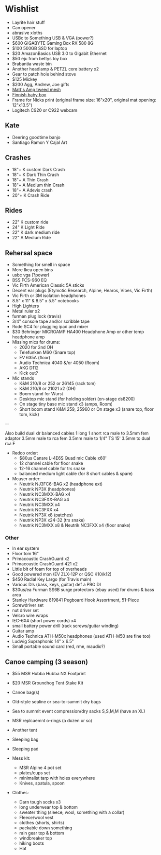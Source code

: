 # Wishlist

- Layrite hair stuff
- Can opener
- abrasive xloths
- USBc to Something USB & VGA (power?)
- $600 GIGABYTE Gaming Box RX 580 8G
- $100 500GB SSD for laptop
- $20 AmazonBasics USB 3.0 to Gigabit Ethernet
- $50 eju from bettys toy box
- Brabantia waste bin
- Another headlamp & PETZL core battery x2
- Gear to patch hole behind stove
- $125 Mickey
- $200 Agg, Andrew, Joe gifts
- [Matt's Amp tweed mesh](https://nextgenguitars.ca/categories/cab-case-parts/grill-cloth-piping.html)
- [Finnish baby box](https://www.finnishbabybox.com/en/)
- Frame for Nicks print (original frame size: 16"x20", original mat opening: 12"x13.5")
- Logitech C920 or C922 webcam

## Kate

- Deering goodtime banjo
- Santiago Ramon Y Cajal Art

## Crashes

- 18"+ K custom Dark Crash
- 18"+ K Dark Thin Crash
- 18"+ A Thin Crash
- 18"+ A Medium thin Crash
- 18"+ A Adevis crash
- 20"+ K Crash Ride

## Rides

- 22" K custom ride
- 24" K Light Ride
- 22" K dark medium ride
- 22" A Medium Ride

## Rehersal space

- Something for smell in space
- More Ikea open bins
- usbc vga (?power)
- BSS FCS-960 EQ
- Vic Firth American Classic 5A sticks
- Decent ear plugs (Etymotic Research, Alpine, Hearos, Vibes, Vic Firth)
- Vic Firth or 3M isolation headphones
- 8.5" x 11" & 8.5" x 5.5" notebooks
- High Lighters
- Metal ruler x2
- furman plug lock (travis)
- 3/4" console tape and/or scribble tape
- Rode SC4 for plugging ipad and mixer
- $30 Behringer MICROAMP HA400 Headphone Amp or other temp headphone amp
- Missing mics for drums:
  - 2020 for 2nd OH
  - Telefunken M60 (Snare top)
  - EV 635A (floor)
  - Audio Technica 4040 &/or 4050 (Room)
  - AKG D112
  - Kick out?
- Mic stands
  - K&M 210/8 or 252 or 26145 (rack tom)
  - K&M 210/8 or 21021 x2 (OH)
  - Boom stand for Wurst
  - Desktop mic stand (for holding solder) (on-stage ds8200)
  - On stage tiny base mic stand x3 (amps, Room)
  - Short boom stand K&M 259, 25960 or On stage x3 (snare top, floor tom, kick)

--

Also build dual xlr balanced cables 1 long 1 short
rca male to 3.5mm fem adaptor
3.5mm male to rca fem
3.5mm male to 1/4" TS 15'
3.5mm to dual rca F

- Redco order:
  - $80us Canare L-4E6S Quad mic Cable x60'
  - 12 channel cable for floor snake
  - 12-16 channel cable for trs snake
  - balanced medium light cable (for 8 short cables & spare)
- Mouser order:
  - Neutrik NJ3FC6-BAG x2 (headphone ext)
  - Neutrik NP3X (headphones)
  - Neutrik NC3MXX-BAG x4
  - Neutrik NC3FXX-BAG x4
  - Neutrik NC3MXX x4
  - Neutrik NC3FXX x4
  - Neutrik NP3X x8 (patches)
  - Neutrik NP3X x24-32 (trs snake)
  - Neutrik NC3MXX x8 & Neutrik NC3FXX x4 (floor snake)

### Other

- In ear system
- Floor tom 16"
- Primacoustic CrashGuard x2
- Primacoustic CrashGuard 421 x2
- Little bit of foam for top of overheads
- Good powered mon (EV ZLX-12P or QSC K10/k12)
- $450 Radial Key Largo (for Travis main)
- Various DIs (bass, keys, guitar) def a PRO DI
- $30us/ea Furman SS6B surge protectors (ebay used) for drums & bass area
- Stanley Hardware 819841 Pegboard Hook Assortment, 51-Piece
- Screwdriver set
- nut driver set
- Velcro wire wraps
- IEC-6X4 (short power cords) x4
- small battery power drill (rack screws/guitar winding)
- Guitar amp
- Audio Technica ATH-M50x headphones (used ATH-M50 are fine too)
- Ludwig Supraphonic 14" x 6.5"
- Small portable sound card (red, rme, maudio?)

## Canoe camping (3 season)

- $55 MSR Hubba Hubba NX Footprint
- $20 MSR Groundhog Tent Stake Kit
- Canoe bag(s)
- Old-style sealine or sea-to-summit dry bags
- Sea to summit event compression/dry sacks S,S,M,M (have an XL)
- MSR replcaemnt o-rings (a dozen or so)
- Another tent
- Sleeping bag
- Sleeping pad

- Mess kit:
  - MSR Alpine 4 pot set
  - plates/cups set
  - minimalist tarp with holes everywhere
  - Knives, spatula, spoon
- Clothes:
  - Darn tough socks x3
  - long underwear top & bottom
  - sweater thing (sleece, wool, something with a collar)
  - Fleece/wool vest
  - clothes (shorts, shirts)
  - packable down something
  - rain gear top & bottom
  - windbreaker top
  - hiking boots
  - Hat
